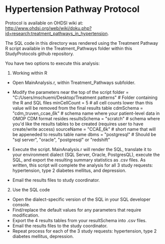 Hypertension Pathway Protocol
===============

Protocol is available on OHDSI wiki at:  http://www.ohdsi.org/web/wiki/doku.php?id=research:treatment_pathways_in_hypertension.

The SQL code in this directory was rendered using the Treatment Pathway R script available in the Treatment_Pathways folder within this StudyProtocols github repository.

You have two options to execute this analysis:

1)  Working within R
- Open MainAnalysis.r, within Treatment_Pathways subfolder.
- Modify the parameters near the top of the script
	folder        = "C:/Users/mschuemi/Desktop/Treatment patterns" # Folder containing the R and SQL files
	minCellCount  = 5   # all cell counts lower than this value will be removed from the final results table
	cdmSchema     = "cdm_truven_ccae_6k"   # schema name where your patient-level data in OMOP CDM format resides
	resultsSchema = "scratch"  # schema where you'd like the results tables to be created (requires user to have create/write access)
	sourceName    = "CCAE_6k"  # short name that will be appeneded to results table name
	dbms          = "postgresql"  	  # Should be "sql server", "oracle", "postgresql" or "redshift"
 
- Execute the script.
	MainAnalysis.r will render the SQL, translate it to your environment dialect (SQL Server, Oracle, PostgresQL), execute the SQL, and export the resulting summary statistics as .csv files.   As written, this script will complete the analysis for all 3 study requests:  hypertension, type 2 diabetes mellitus, and depression.
- Email the results files to study coordinator.


2) Use the SQL code 
- Open the dialect-specific version of the SQL in your SQL developer console.
- Find/replace the default values for any parameters that require modification.
- Export the 4 results tables from your resultSchema into .csv files.
- Email the results files to the study coordinator.
- Repeat process for each of the 3 study requests: hypertension, type 2 diabetes mellitus, depression.